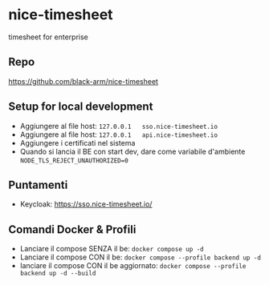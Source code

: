 # nice-timesheet

timesheet for enterprise

## Repo

https://github.com/black-arm/nice-timesheet

## Setup for local development

* Aggiungere al file host: `127.0.0.1	sso.nice-timesheet.io`
* Aggiungere al file host: `127.0.0.1	api.nice-timesheet.io`
* Aggiungere i certificati nel sistema
* Quando si lancia il BE con start dev, dare come variabile d'ambiente `NODE_TLS_REJECT_UNAUTHORIZED=0` 

## Puntamenti

* Keycloak: https://sso.nice-timesheet.io/

## Comandi Docker & Profili

* Lanciare il compose SENZA il be: `docker compose up -d `
* Lanciare il compose CON il be: `docker compose --profile backend up -d `
* lanciare il compose CON il be aggiornato: `docker compose --profile backend up -d --build`
